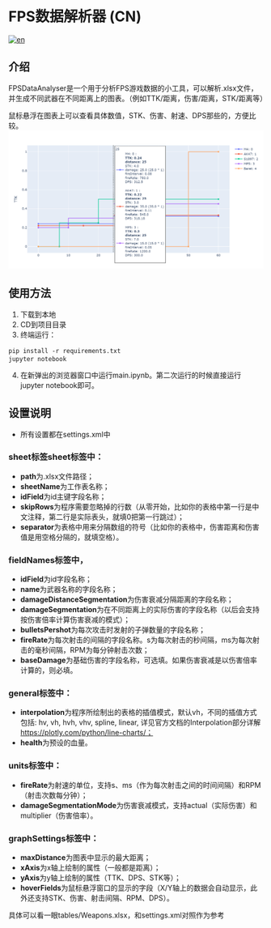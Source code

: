 # FPS数据解析器 (CN)
[![en](https://img.shields.io/badge/lang-en-red.svg)](https://github.com/June12138/ShooterGameStatAnalyser/blob/main/README-EN.md)
## 介绍
FPSDataAnalyser是一个用于分析FPS游戏数据的小工具，可以解析.xlsx文件，并生成不同武器在不同距离上的图表。（例如TTK/距离，伤害/距离，STK/距离等）

鼠标悬浮在图表上可以查看具体数值，STK、伤害、射速、DPS那些的，方便比较。
![alt text](screenshot.png)
## 使用方法
1. 下载到本地
2. CD到项目目录
3. 终端运行：
```
pip install -r requirements.txt
jupyter notebook
```
4. 在新弹出的浏览器窗口中运行main.ipynb。第二次运行的时候直接运行jupyter notebook即可。

## 设置说明
- 所有设置都在settings.xml中
### sheet标签sheet标签中：
- **path**为.xlsx文件路径；
- **sheetName**为工作表名称；
- **idField**为id主键字段名称；
- **skipRows**为程序需要忽略掉的行数（从零开始，比如你的表格中第一行是中文注释，第二行是实际表头，就填0把第一行跳过）；
- **separator**为表格中用来分隔数组的符号（比如你的表格中，伤害距离和伤害值是用空格分隔的，就填空格）。
### fieldNames标签中，
- **idField**为id字段名称；
- **name**为武器名称的字段名称；
- **damageDistanceSegmentation**为伤害衰减分隔距离的字段名称；
- **damageSegmentation**为在不同距离上的实际伤害的字段名称（以后会支持按伤害倍率计算伤害衰减的模式）；
- **bulletsPershot**为每次攻击时发射的子弹数量的字段名称；
- **fireRate**为每次射击的间隔的字段名称。s为每次射击的秒间隔，ms为每次射击的毫秒间隔，RPM为每分钟射击次数；
- **baseDamage**为基础伤害的字段名称，可选填。如果伤害衰减是以伤害倍率计算的，则必填。
### general标签中：
- **interpolation**为程序所绘制出的表格的插值模式，默认vh，不同的插值方式包括: hv, vh, hvh, vhv, spline, linear, 详见官方文档的Interpolation部分详解 https://plotly.com/python/line-charts/；
- **health**为预设的血量。
### units标签中：
- **fireRate**为射速的单位，支持s、ms（作为每次射击之间的时间间隔）和RPM（射击次数每分钟）；
- **damageSegmentationMode**为伤害衰减模式，支持actual（实际伤害）和multiplier（伤害倍率）。
### graphSettings标签中：
- **maxDistance**为图表中显示的最大距离；
- **xAxis**为x轴上绘制的属性（一般都是距离）；
- **yAxis**为y轴上绘制的属性（TTK、DPS、STK等）；
- **hoverFields**为鼠标悬浮窗口的显示的字段（X/Y轴上的数据会自动显示，此外还支持STK、伤害、射击间隔、RPM、DPS）。

具体可以看一眼tables/Weapons.xlsx，和settings.xml对照作为参考